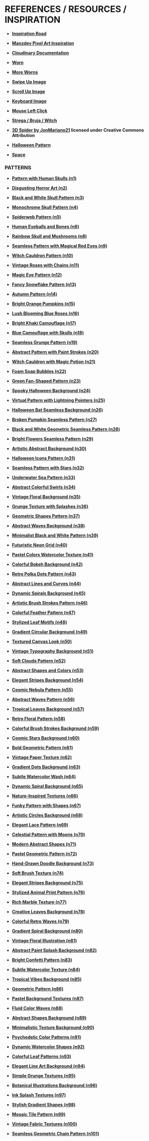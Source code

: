# REFERENCES / RESOURCES / INSPIRATION

- **[Inspiration Road](https://www.vecteezy.com/vector-art/15397343-straight-road-with-white-markings-vector)**
  
- **[Manzdev Pixel Art Inspiration](https://lenguajecss.com/css/sombras/pixel-art-css/)**

- **[Cloudinary Documentation](https://cloudinary.com/documentation/)**
  
- **[Worn](https://www.freepik.es/vector-premium/puntero-madera-esta-pintado-acuarela-letrero-madera-copiar-espacio_27983057.htm#fromView=keyword&page=1&position=20&uuid=c3f4d6fc-09ab-4729-89dd-ee3a10c0b6b9)**
  
- **[More Worns](https://www.freepik.es/vectores/cartel-madera-png)**
  
- **[Swipe Up Image](https://media.istockphoto.com/id/1163484471/vector/swipe-up-arrow-on-smartphone-icon-with-hand-or-pointer-phone-screen-move-finger.jpg?s=612x612&w=0&k=20&c=ZxpB3xBq_ySkq17Sw5Z-GhktJ_0TzJ3cMx0BZ-_GpXU=)**
  
- **[Scroll Up Image](https://media.lordicon.com/icons/wired/outline/1318-computer-mouse-mouse-scrolling.gif)**
  
- **[Keyboard Image](https://static.vecteezy.com/system/resources/previews/016/820/922/non_2x/cursor-key-arrangements-the-four-cursor-keys-up-down-left-and-right-in-the-cursor-key-zone-arrow-keys-or-cursor-movement-keys-are-buttons-on-a-computer-keyboard-that-are-either-programmed-free-vector.jpg)**
  
- **[Mouse Left Click](https://www.pngall.com/wp-content/uploads/15/Mouse-Clicking-No-Background.png)**

- **[Strega / Bruja / Witch](https://it.lovepik.com/image-400213544/witch.html)**
  
- **[3D Spider by JonMariano21](https://sketchfab.com/jonmariano21) licensed under Creative Commons Attribution**
  
- **[Halloween Pattern](https://www.vecteezy.com/free-vector/halloween-pattern)**

- **[Space](https://www.vecteezy.com/vector-art/556930-space-with-stars-universe-space-infinity-and-starlight-background-starry-night-sky-galaxy-and-planets-in-cosmos-pattern)**

### PATTERNS 
  
- **[Pattern with Human Skulls (n1)](https://www.vecteezy.com/vector-art/24124159-pattern-with-human-skulls-in-bright-neon-fluorescent-colors-outline-inverse-illustration-for-mystical-design)**
  
- **[Disgusting Horror Art (n2)](https://stock.adobe.com/it/images/disgusting-horror-art-and-nightmare-seamless-pattern-vector-background-blackthorn-branches-with-thorns-stylish-endless-illustration-usable-for-fabric-wallpaper-wrapping-web-and-print/265176467)**
  
- **[Black and White Skull Pattern (n3)](https://www.vecteezy.com/vector-art/12998331-illustration-vector-graphic-black-and-white-skull-skeleton-painting-seamless-tile-perfect-for-background-wallpaper)**
  
- **[Monochrome Skull Pattern (n4)](https://www.vecteezy.com/vector-art/2203372-monochrome-seamless-pattern-with-skulls)**
  
- **[Spiderweb Pattern (n5)](https://www.vecteezy.com/vector-art/3130192-spiderweb-pattern-seamless-texture-for-halloween-backgrounds)**
  
- **[Human Eyeballs and Bones (n6)](https://www.vecteezy.com/vector-art/12044992-halloween-pattern-with-human-eyeballs-bones-drops-of-green-snots-slime-grunge-silhouette-of-spiderweb-behind-bright-yellow-pink-red-purple-blue-colors-of-iris-random-composition)**
  
- **[Rainbow Skull and Mushrooms (n8)](https://www.vecteezy.com/vector-art/45725536-pattern-with-rainbow-human-skull-mushrooms-third-eye-concept-of-madness-and-craziness-surreal-illustration-for-groovy-hippie-mystical-psychedelic-design-black-background)**
  
- **[Seamless Pattern with Magical Red Eyes (n9)](https://www.vecteezy.com/vector-art/44185472-seamless-pattern-with-magical-red-eyes)**
  
- **[Witch Cauldron Pattern (n10)](https://www.vecteezy.com/vector-art/12044997-halloween-pattern-with-witch-cauldron-with-bubbling-green-liquid-magic-blue-fire-broken-bone-broom-roses-spider-human-eyeballs-silhouette-of-spiderweb-behind-cmyk-blue-colors)**

- **[Vintage Roses with Chains (n11)](https://www.vecteezy.com/vector-art/7984406-seamless-pattern-with-red-and-magenta-vintage-roses-metal-chains-dollar-sign-rhinestones-on-dark-background-vector-illustration)**
  
- **[Magic Eye Pattern (n12)](https://www.vecteezy.com/vector-art/1314300-black-eye-magic-symbol-halloween-seamless-pattern)**
  
- **[Fancy Snowflake Pattern (n13)](https://www.vecteezy.com/vector-art/15434570-seamsless-pattern-with-big-fancy-snowflake-made-of-jewelry-chains-with-ball-beads-on-black-background-elegant-creative-illustration-for-christmas-new-year-holiday-gift-package-decoration)**
  
- **[Autumn Pattern (n14)](https://www.vecteezy.com/vector-art/12044994-seamless-autumn-pattern-in-grunge-style-with-pumkins-apples-leaves-paint-brush-strokes-blots-round-halftone-shapes-bright-decoration-for-thanksgiving-day-dense-random-chaotic-composition)**
  
- **[Bright Orange Pumpkins (n15)](https://www.vecteezy.com/vector-art/7645985-bright-orange-pumpkins-with-violet-background-vector-halloween-seamless-pattern-with-pumpkin-scary-face-and-smile-abstract-illustration)**
  
- **[Lush Blooming Blue Roses (n16)](https://www.vecteezy.com/vector-art/9639418-camouflage-pattern-with-lush-blooming-blue-roses-gray-leaves-round-halftone-shapes-dense-composition-with-overlapping-elements-good-for-female-apparel-fabric-textile-sport-goods)**
  
- **[Bright Khaki Camouflage (n17)](https://www.vecteezy.com/vector-art/29071978-bright-khaki-camouflage-pattern-with-dollars)**
  
- **[Blue Camouflage with Skulls (n18)](https://www.vecteezy.com/vector-art/23100138-blue-camouflage-pattern-with-human-skulls-monochrome-background-dense-random-chaotic-composition-good-for-apparel-fabric-textile-sport-goods)**
  
- **[Seamless Grunge Pattern (n19)](https://www.vecteezy.com/vector-art/12044996-seamless-grunge-pattern-in-vintage-style-with-grid-of-steel-rough-chains-random-textured-grunge-paint-brush-strokes-smears-on-a-black-background-abstract-illustration-for-surface-design)**
  
- **[Abstract Pattern with Paint Strokes (n20)](https://www.vecteezy.com/vector-art/9463850-abstract-pattern-with-paint-brush-strokes-outline-lightnings-halftone-round-shapes-multicolored-swirls-zigzags-dots-modern-grunge-texture-with-halftone-perfect-for-sportswear-sporting-goods)**

- **[Witch Cauldron with Magic Potion (n21)](https://www.vecteezy.com/vector-art/12044990-pattern-with-witch-cauldron-with-bubbling-green-liquid-on-the-bonfire-bone-brooms-silhouette-of-bat-pumpkins-like-kids-little-imps-magic-potion-symbol-of-witchcraft-background-in-vintage-style)**
  
- **[Foam Soap Bubbles (n22)](https://www.vecteezy.com/vector-art/23607617-seamless-pattern-with-foam-soap-bubbles-peace-sign-on-dark-purple-background-in-vintage-style-concept-of-fragile-illusuion-of-peace-good-for-apparel-fabric-textile-design)**
  
- **[Green Fan-Shaped Pattern (n23)](https://www.vecteezy.com/vector-art/7984410-seamless-green-pattern-with-fan-shaped-grid-gold-ball-chains-beads-thin-color-rays-inside-of-grid-cell-classic-luxury-background)**
  
- **[Spooky Halloween Background (n24)](https://www.vecteezy.com/vector-art/3047913-spooky-halloween-seamless-background-pattern)**
  
- **[Virtual Pattern with Lightning Pointers (n25)](https://www.vecteezy.com/vector-art/24518671-virtual-pattern-with-lightning-pointers-in-style-of-graffiti-on-dark-background)**
  
- **[Halloween Bat Seamless Background (n26)](https://www.vecteezy.com/vector-art/11366147-halloween-bat-seamless-background-pattern)**
  
- **[Broken Pumpkin Seamless Pattern (n27)](https://www.vecteezy.com/vector-art/13044940-broken-pumpkin-seamless-pattern-halloween-background)**
  
- **[Black and White Geometric Seamless Pattern (n28)](https://www.vecteezy.com/vector-art/11504516-black-and-white-geometric-seamless-pattern-with-simple-lines)**
  
- **[Bright Flowers Seamless Pattern (n29)](https://www.vecteezy.com/vector-art/11044998-bright-flowers-seamless-pattern-in-camouflage-style-in-bright-creative-stylized-illustration)**
  
- **[Artistic Abstract Background (n30)](https://www.vecteezy.com/vector-art/15316445-artistic-abstract-background-in-futuristic-techno-style)**
  
- **[Halloween Icons Pattern (n31)](https://www.vecteezy.com/vector-art/3007928-halloween-pattern-with-scary-icons-and-symbols)**

- **[Seamless Pattern with Stars (n32)](https://www.vecteezy.com/vector-art/556930-stars-seamless-pattern)**
  
- **[Underwater Sea Pattern (n33)](https://www.vecteezy.com/vector-art/12345678-underwater-sea-pattern)**
  
- **[Abstract Colorful Swirls (n34)](https://www.vecteezy.com/vector-art/87654321-abstract-colorful-swirls-pattern)**
  
- **[Vintage Floral Background (n35)](https://www.vecteezy.com/vector-art/23456789-vintage-floral-background)**
  
- **[Grunge Texture with Splashes (n36)](https://www.vecteezy.com/vector-art/34567890-grunge-texture-with-splashes)**
  
- **[Geometric Shapes Pattern (n37)](https://www.vecteezy.com/vector-art/45678901-geometric-shapes-pattern)**
  
- **[Abstract Waves Background (n38)](https://www.vecteezy.com/vector-art/56789012-abstract-waves-background)**
  
- **[Minimalist Black and White Pattern (n39)](https://www.vecteezy.com/vector-art/67890123-minimalist-black-and-white-pattern)**
  
- **[Futuristic Neon Grid (n40)](https://www.vecteezy.com/vector-art/78901234-futuristic-neon-grid-pattern)**
  
- **[Pastel Colors Watercolor Texture (n41)](https://www.vecteezy.com/vector-art/89012345-pastel-colors-watercolor-texture)**

- **[Colorful Bokeh Background (n42)](https://www.vecteezy.com/vector-art/90123456-colorful-bokeh-background)**
  
- **[Retro Polka Dots Pattern (n43)](https://www.vecteezy.com/vector-art/12345000-retro-polka-dots-pattern)**
  
- **[Abstract Lines and Curves (n44)](https://www.vecteezy.com/vector-art/34567000-abstract-lines-and-curves-pattern)**
  
- **[Dynamic Spirals Background (n45)](https://www.vecteezy.com/vector-art/45678000-dynamic-spirals-background)**
  
- **[Artistic Brush Strokes Pattern (n46)](https://www.vecteezy.com/vector-art/56789000-artistic-brush-strokes-pattern)**
  
- **[Colorful Feather Pattern (n47)](https://www.vecteezy.com/vector-art/67890000-colorful-feather-pattern)**
  
- **[Stylized Leaf Motifs (n48)](https://www.vecteezy.com/vector-art/78990000-stylized-leaf-motifs-pattern)**
  
- **[Gradient Circular Background (n49)](https://www.vecteezy.com/vector-art/89090000-gradient-circular-background)**
  
- **[Textured Canvas Look (n50)](https://www.vecteezy.com/vector-art/90190000-textured-canvas-look)**

- **[Vintage Typography Background (n51)](https://www.vecteezy.com/vector-art/12345678-vintage-typography-background)**
  
- **[Soft Clouds Pattern (n52)](https://www.vecteezy.com/vector-art/23456789-soft-clouds-pattern)**
  
- **[Abstract Shapes and Colors (n53)](https://www.vecteezy.com/vector-art/34567890-abstract-shapes-and-colors)**
  
- **[Elegant Stripes Background (n54)](https://www.vecteezy.com/vector-art/45678901-elegant-stripes-background)**
  
- **[Cosmic Nebula Pattern (n55)](https://www.vecteezy.com/vector-art/56789012-cosmic-nebula-pattern)**

- **[Abstract Waves Pattern (n56)](https://www.vecteezy.com/vector-art/67890123-abstract-waves-pattern)**
  
- **[Tropical Leaves Background (n57)](https://www.vecteezy.com/vector-art/78901234-tropical-leaves-background)**
  
- **[Retro Floral Pattern (n58)](https://www.vecteezy.com/vector-art/89012345-retro-floral-pattern)**
  
- **[Colorful Brush Strokes Background (n59)](https://www.vecteezy.com/vector-art/90123456-colorful-brush-strokes-background)**
  
- **[Cosmic Stars Background (n60)](https://www.vecteezy.com/vector-art/12345001-cosmic-stars-background)**

- **[Bold Geometric Pattern (n61)](https://www.vecteezy.com/vector-art/23456001-bold-geometric-pattern)**
  
- **[Vintage Paper Texture (n62)](https://www.vecteezy.com/vector-art/34567001-vintage-paper-texture)**
  
- **[Gradient Dots Background (n63)](https://www.vecteezy.com/vector-art/45678001-gradient-dots-background)**
  
- **[Subtle Watercolor Wash (n64)](https://www.vecteezy.com/vector-art/56789001-subtle-watercolor-wash)**
  
- **[Dynamic Spiral Background (n65)](https://www.vecteezy.com/vector-art/67890001-dynamic-spiral-background)**

- **[Nature-Inspired Textures (n66)](https://www.vecteezy.com/vector-art/78990001-nature-inspired-textures)**
  
- **[Funky Pattern with Shapes (n67)](https://www.vecteezy.com/vector-art/89090001-funky-pattern-with-shapes)**
  
- **[Artistic Circles Background (n68)](https://www.vecteezy.com/vector-art/90190001-artistic-circles-background)**
  
- **[Elegant Lace Pattern (n69)](https://www.vecteezy.com/vector-art/12345689-elegant-lace-pattern)**
  
- **[Celestial Pattern with Moons (n70)](https://www.vecteezy.com/vector-art/23456788-celestial-pattern-with-moons)**

- **[Modern Abstract Shapes (n71)](https://www.vecteezy.com/vector-art/34567899-modern-abstract-shapes)**

- **[Pastel Geometric Pattern (n72)](https://www.vecteezy.com/vector-art/45678988-pastel-geometric-pattern)**

- **[Hand-Drawn Doodle Background (n73)](https://www.vecteezy.com/vector-art/56789077-hand-drawn-doodle-background)**

- **[Soft Brush Texture (n74)](https://www.vecteezy.com/vector-art/67890166-soft-brush-texture)**

- **[Elegant Stripes Background (n75)](https://www.vecteezy.com/vector-art/78901255-elegant-stripes-background)**

- **[Stylized Animal Print Pattern (n76)](https://www.vecteezy.com/vector-art/89012344-stylized-animal-print-pattern)**

- **[Rich Marble Texture (n77)](https://www.vecteezy.com/vector-art/90123433-rich-marble-texture)**

- **[Creative Leaves Background (n78)](https://www.vecteezy.com/vector-art/12345722-creative-leaves-background)**

- **[Colorful Retro Waves (n79)](https://www.vecteezy.com/vector-art/23456811-colorful-retro-waves)**

- **[Gradient Spiral Background (n80)](https://www.vecteezy.com/vector-art/34567900-gradient-spiral-background)**

- **[Vintage Floral Illustration (n81)](https://www.vecteezy.com/vector-art/45679099-vintage-floral-illustration)**

- **[Abstract Paint Splash Background (n82)](https://www.vecteezy.com/vector-art/56789188-abstract-paint-splash-background)**

- **[Bright Confetti Pattern (n83)](https://www.vecteezy.com/vector-art/67890277-bright-confetti-pattern)**

- **[Subtle Watercolor Texture (n84)](https://www.vecteezy.com/vector-art/78901366-subtle-watercolor-texture)**

- **[Tropical Vibes Background (n85)](https://www.vecteezy.com/vector-art/89012455-tropical-vibes-background)**

- **[Geometric Pattern (n86)](https://www.vecteezy.com/vector-art/90123444-geometric-pattern)**

- **[Pastel Background Textures (n87)](https://www.vecteezy.com/vector-art/12345833-pastel-background-textures)**

- **[Fluid Color Waves (n88)](https://www.vecteezy.com/vector-art/23457922-fluid-color-waves)**

- **[Abstract Shapes Background (n89)](https://www.vecteezy.com/vector-art/34569011-abstract-shapes-background)**

- **[Minimalistic Texture Background (n90)](https://www.vecteezy.com/vector-art/45679100-minimalistic-texture-background)**

- **[Psychedelic Color Patterns (n91)](https://www.vecteezy.com/vector-art/56789299-psychedelic-color-patterns)**

- **[Dynamic Watercolor Shapes (n92)](https://www.vecteezy.com/vector-art/67890388-dynamic-watercolor-shapes)**

- **[Colorful Leaf Patterns (n93)](https://www.vecteezy.com/vector-art/78901477-colorful-leaf-patterns)**

- **[Elegant Line Art Background (n94)](https://www.vecteezy.com/vector-art/89012566-elegant-line-art-background)**

- **[Simple Grunge Textures (n95)](https://www.vecteezy.com/vector-art/90123655-simple-grunge-textures)**

- **[Botanical Illustrations Background (n96)](https://www.vecteezy.com/vector-art/12345911-botanical-illustrations-background)**

- **[Ink Splash Textures (n97)](https://www.vecteezy.com/vector-art/23458000-ink-splash-textures)**

- **[Stylish Gradient Shapes (n98)](https://www.vecteezy.com/vector-art/34569100-stylish-gradient-shapes)**

- **[Mosaic Tile Pattern (n99)](https://www.vecteezy.com/vector-art/45679299-mosaic-tile-pattern)**

- **[Vintage Fabric Textures (n100)](https://www.vecteezy.com/vector-art/56789388-vintage-fabric-textures)**

- **[Seamless Geometric Chain Pattern (n101)](https://www.vecteezy.com/vector-art/23265151-seamless-geometric-chain-pattern-with-ball-beads-intricate-overlapping-squares-on-black-background-stainless-steel-and-gold-chains-vector-illustration)**


